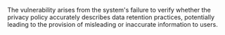The vulnerability arises from the system's failure to verify whether the privacy policy accurately describes data retention practices, potentially leading to the provision of misleading or inaccurate information to users.